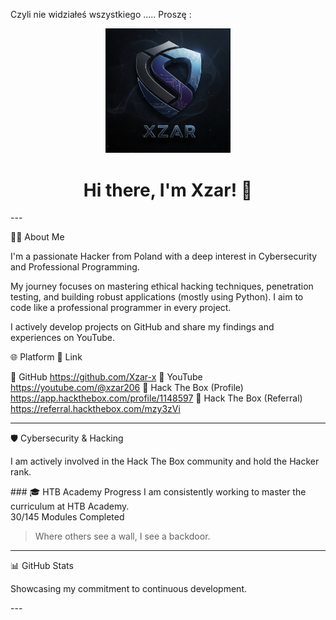 Czyli nie widziałeś wszystkiego
..... Proszę :

<div align="center">  
  <img src="https://raw.githubusercontent.com/Xzar-x/images/main/logo.png" alt="Logo Xzar" width="200">  
  <h1>Hi there, I'm Xzar! 👋</h1>  
</div>  
---

🧑‍💻 About Me

I'm a passionate Hacker from Poland with a deep interest in Cybersecurity and Professional Programming.

My journey focuses on mastering ethical hacking techniques, penetration testing, and building robust applications (mostly using Python). I aim to code like a professional programmer in every project.

I actively develop projects on GitHub and share my findings and experiences on YouTube.

🌐 Platform	🔗 Link

🐙 GitHub	https://github.com/Xzar-x
🎥 YouTube	https://youtube.com/@xzar206
🧠 Hack The Box (Profile)	https://app.hackthebox.com/profile/1148597
🎯 Hack The Box (Referral)	https://referral.hackthebox.com/mzy3zVi



---

🛡️ Cybersecurity & Hacking

I am actively involved in the Hack The Box community and hold the Hacker rank.

<div align="center">  

</div>  
### 🎓 HTB Academy Progress  
I am consistently working to master the curriculum at HTB Academy.  <div align="center">  

</div>  30/145 Modules Completed

> Where others see a wall, I see a backdoor.




---

📊 GitHub Stats

Showcasing my commitment to continuous development.

<div align="center">  



</div>  
---

